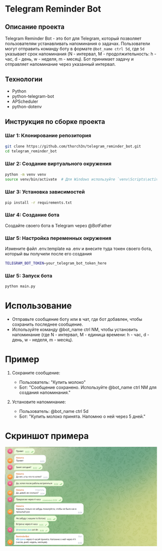 # Telegram Reminder Bot

## Описание проекта

Telegram Reminder Bot - это бот для Telegram, который позволяет пользователям устанавливать напоминания о задачах. Пользователи могут отправить команду боту в формате `@bot_name ctrl 5d`, где `5d` указывает срок напоминания (N - интервал, M - продолжительность: h - час, d - день, w - неделя, m - месяц). Бот принимает задачу и отправляет напоминание через указанный интервал.

## Технологии

- Python
- python-telegram-bot
- APScheduler
- python-dotenv

## Инструкция по сборке проекта

### Шаг 1: Клонирование репозитория

```bash
git clone https://github.com/thorch3n/telegram_reminder_bot.git
cd telegram_reminder_bot
```

### Шаг 2: Создание виртуального окружения
```bash
python -m venv venv
source venv/bin/activate  # Для Windows используйте `venv\Scripts\activate`
```

### Шаг 3: Установка зависимостей
```bash
pip install -r requirements.txt
```

### Шаг 4: Создание бота
Создайте своего бота в Telegram через @BotFather


### Шаг 5: Настройка переменных окружения
Измените файл .env.template на .env и внесите туда токен своего бота, который вы получили после его создания
```bash
TELEGRAM_BOT_TOKEN=your_telegram_bot_token_here
```

### Шаг 5: Запуск бота
```bash
python main.py
```

# Использование
- Отправьте сообщение боту или в чат, где бот добавлен, чтобы сохранить последнее сообщение.
- Используйте команду @bot_name ctrl NM, чтобы установить напоминание (где N - интервал, M - единица времени: h - час, d - день, w - неделя, m - месяц).

# Пример
1. Сохраните сообщение:

   - Пользователь: "Купить молоко"
   - Бот: "Сообщение сохранено. Используйте @bot_name ctrl NM для создания напоминания."
2. Установите напоминание:

   - Пользователь: @bot_name ctrl 5d
   - Бот: "Купить молоко принята. Напомню о ней через 5 дней."   

# Скриншот примера
![alt Скриншот диалога](Dialog.png)